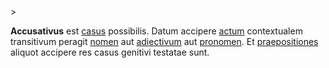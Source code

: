<!-- markdownlint-disable MD041 -->>
**Accusativus** est [casus](casus.md) possibilis. Datum accipere [actum](actus.md) contextualem transitivum peragit [nomen](nomen.md) aut [adiectivum](adiectivum.md) aut [pronomen](pronomen.md). Et [praepositiones](praepositio.md) aliquot accipere res casus genitivi testatae sunt.
